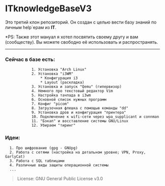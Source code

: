 # ITknowledgeBaseV3

Это третий клон репозиторий. Он создан с целью вести базу знаний по личным help`ерам из **IT**. 

*PS: Также этот мануал я хотел посвятить своему другу и вам (сообществу). Вы можете свободно её использовать и распространять. 

-----


###         Сейчас в базе есть:
                1. Установка "Arch Linux"
                2. Установка "i3WM"          
                    * Конфигурация i3
                    * Layout (раскладка)
                3. Установка и запуск "Qemu" (гипервизор)
                4. Немного про текстовый редактор Vim
                5. Настройка тачпада в i3wm
                6. Основной список нужных программ
                7. Конфиг "picom"
                8. Загрузочная флешка с помощью команды "dd"
                9. Установка дров и конфигурация "принтера" 
                10. Подключение к wifi-сети через wpa_supplicant и connman
                11. "Бэкап" и восставление системы GNU/Linux
                12. Убираем "тиринг"
                        
                        
                        
### Идеи:
      1. Про шифрование (gpg - GNUpg)
      2. Работа с сетями (настройка на детальном уровне; VPN, Proxy, GarlyCat)
      3. Работа c SQL таблицами
      4. Различные виды защиты операционной системы
      ...
             
>  License: GNU General Public License v3.0
                                  


